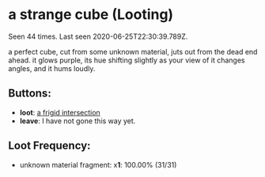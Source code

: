 # a strange cube (Looting)

Seen 44 times. Last seen 2020-06-25T22:30:39.789Z.

a perfect cube, cut from some unknown material, juts out from the dead end ahead. it glows purple, its hue shifting slightly as your view of it changes angles, and it hums loudly.

## Buttons:

- **loot**: [a frigid intersection](a-frigid-intersection-Ntmsnt3.md)
- **leave**: I have not gone this way yet.

## Loot Frequency:

  - unknown material fragment: x**1**: 100.00% (31/31)